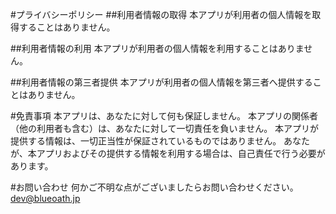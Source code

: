 #プライバシーポリシー
##利用者情報の取得
本アプリが利用者の個人情報を取得することはありません。

##利用者情報の利用
本アプリが利用者の個人情報を利用することはありません。

##利用者情報の第三者提供
本アプリが利用者の個人情報を第三者へ提供することはありません。

#免責事項
本アプリは、あなたに対して何も保証しません。
本アプリの関係者（他の利用者も含む）は、あなたに対して一切責任を負いません。
本アプリが提供する情報は、一切正当性が保証されているものではありません。
あなたが、本アプリおよびその提供する情報を利用する場合は、自己責任で行う必要があります。

#お問い合わせ
何かご不明な点がございましたらお問い合わせください。 dev@blueoath.jp

